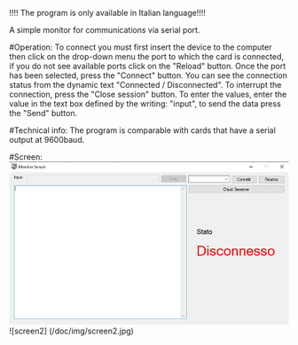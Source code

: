 !!!! The program is only available in Italian language!!!!

A simple monitor for communications via serial port.

#Operation:
To connect you must first insert the device to the computer then click on the drop-down menu the port to which the card is connected, if you do not see available ports click on the "Reload" button. Once the port has been selected, press the "Connect" button. You can see the connection status from the dynamic text "Connected / Disconnected". To interrupt the connection, press the "Close session" button. To enter the values, enter the value in the text box defined by the writing: "input", to send the data press the "Send" button.

#Technical info:
The program is comparable with cards that have a serial output at 9600baud.

#Screen:
![screen](/doc/img/screen.jpg)
![screen2] (/doc/img/screen2.jpg)